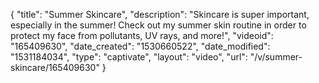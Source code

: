 {
    "title": "Summer Skincare",
    "description": "Skincare is super important, especially in the summer! Check out my summer skin routine in order to protect my face from pollutants, UV rays, and more!",
    "videoid": "165409630",
    "date_created": "1530660522",
    "date_modified": "1531184034",
    "type": "captivate",
    "layout": "video",
    "url": "\/v\/summer-skincare\/165409630"
}